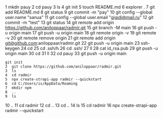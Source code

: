    1  mkdir pauy
   2  cd pauy
   3  ls
   4  git init
   5  touch README.md
   6  explorer .
   7  git add README.md
   8  git status
   9  git commit -m "pay"
   10  git config --global user.name "sanua"
   11  git config --global user.email "gigidi@mail.ru"
   12  git commit -m "test"
   13  git status
   14  git remote add origin https://github.com/aniloppaar/radmir.git
   15  git branch -M main
   16  git push -u origin main
   17  git push -u origin main
   18  git remote origin -v
   19  git remote -v
   20  git remote remove origin
   21  git remote add origin git@github.com:aniloppaar/radmir.git
   22  git push -u origin main
   23  ssh-keygen
   24  cd
   25  cd .ssh/h
   26  cd .ssh/
   27  ll
   28  cat id_rsa.pub
   29  git push -u origin main
   30  cd
   31  ll
   32  cd pauy
   33  git push -u origin main

    git init
    2  git clone https://github.com/aniloppaar/radmir.git
    3  ls
    4  cd radmir
    5  npx create-strapi-app radmir --quickstart
    6  cd C:/Users/is/AppData/Roaming
    7  mkdir npm
    8  ..
    9  ls
   10  ..
   11  cd radmir
   12  cd ..
   13  cd ..
   14  ls
   15  cd radmir
   16  npx create-strapi-app radmir --quickstart
